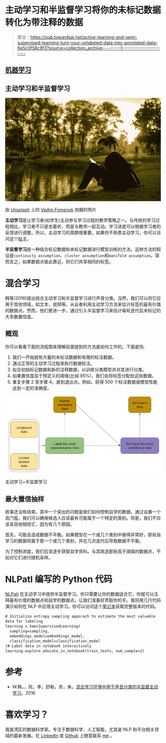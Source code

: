 # 主动学习和半监督学习将你的未标记数据转化为带注释的数据

> 原文：<https://pub.towardsai.net/active-learning-and-semi-supervised-learning-turn-your-unlabeled-data-into-annotated-data-6e5c0f58c9f3?source=collection_archive---------1----------------------->

## [机器学习](https://towardsai.net/p/category/machine-learning)

## 主动学习和半监督学习

![](img/c2693bf2e2565105efca70ad568f2d18.png)

由 [Unsplash](https://unsplash.com?utm_source=medium&utm_medium=referral) 上的 [Vadim Fomenok](https://unsplash.com/@vadimpng?utm_source=medium&utm_medium=referral) 拍摄的照片

**主动学习**是让学习者(如学生)主动参与学习过程的教学策略之一。与传统的学习过程相比，学习者不只是坐着听，而是与教师一起互动。学习进度可以根据学习者的反馈进行调整。所以，主动学习的周期很重要。如果你不熟悉主动学习，你可以访问这个[帖子](/active-learning-builds-a-valuable-dataset-from-scratch-cb4f66ff902c)。

**半监督学习**是一种结合标记数据和未标记数据进行模型训练的方法。这种方法的假设是`continuity assumption`、`cluster assumption`和`manifold assumption`。简而言之，如果数据点彼此靠近，则它们共享相同的标签。

# 混合学习

韩等(2016)提出结合主动学习和半监督学习进行声音分类。当然，我们可以将它应用于其他领域，如文本、视频等。从业者利用主动学习方法来估计标签的最有价值的数据点。然而，他们更进一步，通过引入半监督学习来估计每轮迭代后未标记的大多数置信度。

## 概观

你可以看看下面的流程图来理解前面提到的方法是如何工作的。下面是伪:

1.  我们一开始就有大量的未标注数据和有限的标注数据。
2.  通过正常的主动学习过程来执行数据标注。
3.  拟合初始标记数据和新的注释数据，以训练分类模型并对其进行分类。
4.  如果置信度高于预定义的阈值(比如 85%)，我们会将标签分配给这些数据。
5.  重复步骤 2 至步骤 4，直到退出点。例如，获得 500 个标注数据或模型性能达到一定的准确度。

![](img/1ff061d663ad413f59a52d349694188c.png)

主动学习+半监督学习

## 最大置信抽样

故事还没有结束。其中一个突出的问题是我们如何控制自学的数据。通过设置一个高门槛，我们可以确保候选人应该最有可能属于一个特定的类别。但是，我们不应该盲目地相信它，因为有几个原因。

首先，可能会造成数据不平衡。如果模型在一个或几个类别中做得非常好，那些自学习的数据将属于那一个或几个类别，并在几次迭代后导致数据不平衡。

为了控制进度，我们应该逐步获取自学资料。与其挑选那些高于阈值的数据点，不如对它们进行随机采样。

# NLPatl 编写的 Python 代码

[NLPatl](https://github.com/makcedward/nlpatl) 在主动学习中提供半监督学习。你只需要让你的数据适合它，你就可以注释最有价值的数据点和自学的数据点。让我们准备好弄脏你的手。我将用几行代码演示如何在 NLP 中应用主动学习。你可以访问这个[笔记本](https://colab.research.google.com/drive/1dr1GY_vO_oOMixj4clzcMR7jLsNpbbvg#scrollTo=YCK94D1X7KBm)获取完整版本的代码。

```
# Initialize entropy sampling apporach to estimate the most valuable data for labeling
learning = SemiSupervisedLearning(
  sampling=sampling,
  embeddings_model=embeddings_model,
  classification_model=classification_model
)# Label data in notebook interactively
learning.explore_educate_in_notebook(train_texts, num_sample=2)
```

# 参考

*   W.韩，，阮，李，舒勒，俞，朱。[混合学习环境中用于声音分类的半监督主动学习](https://journals.plos.org/plosone/article/file?id=10.1371/journal.pone.0162075&type=printable)。2016

# 喜欢学习？

我是湾区的数据科学家。专注于数据科学、人工智能，尤其是 NLP 和平台相关领域的最新发展。在 [LinkedIn](https://www.linkedin.com/in/edwardma1026) 或 [Github](https://github.com/makcedward) 上随意联系 [me](https://makcedward.github.io/) 。